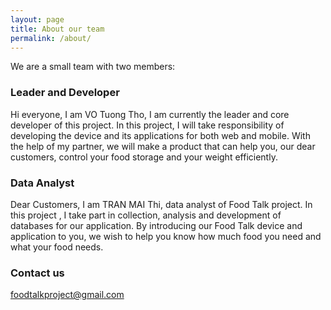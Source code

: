 ```yaml
---
layout: page
title: About our team
permalink: /about/
---
```


We are a small team with two members:

### Leader and Developer

Hi everyone, I am VO Tuong Tho, I am currently the leader and core developer of this project. In this project, I will take responsibility of developing the device and its applications for both web and mobile. With the help of my partner, we will make a product that can help you, our dear customers, control your food storage and your weight efficiently.


### Data Analyst

Dear Customers, I am TRAN MAI Thi, data analyst of  Food Talk project. In this project , I take part in collection, analysis and development of databases for our application. By introducing our Food Talk device and application to you, we wish to help you know how much food you need and what your food needs.
### Contact us

[foodtalkproject@gmail.com](mailto:foodtalkproject@gmail.com)